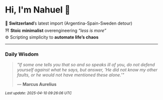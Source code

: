 # Hi, I'm Nahuel :tiger:

📍 **Switzerland**’s latest import (Argentina-Spain-Sweden detour)  
⛩️ **Stoic minimalist** overengineering *“less is more”*  
⚙️ Scripting simplicity to **automate life’s chaos**

---

### Daily Wisdom
> _"If some one tells you that so and so speaks ill of you, do not defend yourself against what he says, but answer, 'He did not know my other faults, or he would not have mentioned these alone.'"_  
>
> — **Marcus Aurelius**

<sub>*Last update: 2025-04-10 09:26:06 UTC*</sub>


